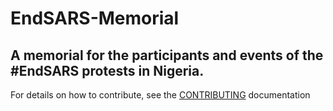 # EndSARS-Memorial

## A memorial for the participants and events of the #EndSARS protests in Nigeria.

For details on how to contribute, see the [CONTRIBUTING](./CONTRIBUTING.MD) documentation